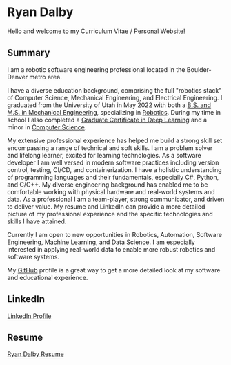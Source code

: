 <script>
    window.mobileCheck = function() {
    let check = false;
    (function(a){if(/(android|bb\d+|meego).+mobile|avantgo|bada\/|blackberry|blazer|compal|elaine|fennec|hiptop|iemobile|ip(hone|od)|iris|kindle|lge |maemo|midp|mmp|mobile.+firefox|netfront|opera m(ob|in)i|palm( os)?|phone|p(ixi|re)\/|plucker|pocket|psp|series(4|6)0|symbian|treo|up\.(browser|link)|vodafone|wap|windows ce|xda|xiino/i.test(a)||/1207|6310|6590|3gso|4thp|50[1-6]i|770s|802s|a wa|abac|ac(er|oo|s\-)|ai(ko|rn)|al(av|ca|co)|amoi|an(ex|ny|yw)|aptu|ar(ch|go)|as(te|us)|attw|au(di|\-m|r |s )|avan|be(ck|ll|nq)|bi(lb|rd)|bl(ac|az)|br(e|v)w|bumb|bw\-(n|u)|c55\/|capi|ccwa|cdm\-|cell|chtm|cldc|cmd\-|co(mp|nd)|craw|da(it|ll|ng)|dbte|dc\-s|devi|dica|dmob|do(c|p)o|ds(12|\-d)|el(49|ai)|em(l2|ul)|er(ic|k0)|esl8|ez([4-7]0|os|wa|ze)|fetc|fly(\-|_)|g1 u|g560|gene|gf\-5|g\-mo|go(\.w|od)|gr(ad|un)|haie|hcit|hd\-(m|p|t)|hei\-|hi(pt|ta)|hp( i|ip)|hs\-c|ht(c(\-| |_|a|g|p|s|t)|tp)|hu(aw|tc)|i\-(20|go|ma)|i230|iac( |\-|\/)|ibro|idea|ig01|ikom|im1k|inno|ipaq|iris|ja(t|v)a|jbro|jemu|jigs|kddi|keji|kgt( |\/)|klon|kpt |kwc\-|kyo(c|k)|le(no|xi)|lg( g|\/(k|l|u)|50|54|\-[a-w])|libw|lynx|m1\-w|m3ga|m50\/|ma(te|ui|xo)|mc(01|21|ca)|m\-cr|me(rc|ri)|mi(o8|oa|ts)|mmef|mo(01|02|bi|de|do|t(\-| |o|v)|zz)|mt(50|p1|v )|mwbp|mywa|n10[0-2]|n20[2-3]|n30(0|2)|n50(0|2|5)|n7(0(0|1)|10)|ne((c|m)\-|on|tf|wf|wg|wt)|nok(6|i)|nzph|o2im|op(ti|wv)|oran|owg1|p800|pan(a|d|t)|pdxg|pg(13|\-([1-8]|c))|phil|pire|pl(ay|uc)|pn\-2|po(ck|rt|se)|prox|psio|pt\-g|qa\-a|qc(07|12|21|32|60|\-[2-7]|i\-)|qtek|r380|r600|raks|rim9|ro(ve|zo)|s55\/|sa(ge|ma|mm|ms|ny|va)|sc(01|h\-|oo|p\-)|sdk\/|se(c(\-|0|1)|47|mc|nd|ri)|sgh\-|shar|sie(\-|m)|sk\-0|sl(45|id)|sm(al|ar|b3|it|t5)|so(ft|ny)|sp(01|h\-|v\-|v )|sy(01|mb)|t2(18|50)|t6(00|10|18)|ta(gt|lk)|tcl\-|tdg\-|tel(i|m)|tim\-|t\-mo|to(pl|sh)|ts(70|m\-|m3|m5)|tx\-9|up(\.b|g1|si)|utst|v400|v750|veri|vi(rg|te)|vk(40|5[0-3]|\-v)|vm40|voda|vulc|vx(52|53|60|61|70|80|81|83|85|98)|w3c(\-| )|webc|whit|wi(g |nc|nw)|wmlb|wonu|x700|yas\-|your|zeto|zte\-/i.test(a.substr(0,4))) check = true;})(navigator.userAgent||navigator.vendor||window.opera);
    return check;
    };
    window.onload = function(){
        if (window.mobileCheck()) {
            document.getElementById("pdfresumeobject").remove();
        }
    };
</script>

# Ryan Dalby
Hello and welcome to my Curriculum Vitae / Personal Website!

## Summary
I am a robotic software engineering professional located in the Boulder-Denver metro area. 

I have a diverse education background, comprising the full "robotics stack" of Computer Science, Mechanical Engineering, and Electrical Engineering. 
I graduated from the University of Utah in May 2022 with both a [B.S. and M.S. in Mechanical Engineering](https://www.mech.utah.edu/academics/grads/current-students/mechanical-engineering-graduate-degree-programs/), specializing in [Robotics](http://robotics.coe.utah.edu/robotics-track/). 
During my time in school I also completed a [Graduate Certificate in Deep Learning](https://www.cs.utah.edu/graduate/graduate-certificate-in-deep-learning/) and a minor in [Computer Science](https://www.cs.utah.edu/docs/Undergraduate/old/CSMinor_2017-18.pdf).

My extensive professional experience has helped me build a strong skill set encompassing a range of technical and soft skills. 
I am a problem solver and lifelong learner, excited for learning technologies.
As a software developer I am well versed in modern software practices including version control, testing, CI/CD, and containerization.
I have a holistic understanding of programming languages and their fundamentals, especially C#, Python, and C/C++.
My diverse engineering background has enabled me to be comfortable working with physical hardware and real-world systems and data.
As a professional I am a team-player, strong communicator, and driven to deliver value.
My resume and LinkedIn can provide a more detailed picture of my professional experience and the specific technologies and skills I have attained.

Currently I am open to new opportunities in Robotics, Automation, Software Engineering, Machine Learning, and Data Science.
I am especially interested in applying real-world data to enable more robust robotics and software systems.

My [GitHub](https://github.com/dalbyryan3) profile is a great way to get a more detailed look at my software and educational experience. 

## LinkedIn
[LinkedIn Profile](https://www.linkedin.com/in/dalbyryan3/)

## Resume
<a href="/resume/latex/resume_ryandalby.pdf" target="_blank">Ryan Dalby Resume</a>
<div id="pdfresumeobject">
    <object data="/resume/latex/resume_ryandalby.pdf" width="700" height="1000" type='application/pdf'></object>
</div>
